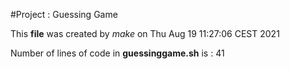 #Project : Guessing Game 


This **file** was created by *make* on Thu Aug 19 11:27:06 CEST 2021

Number of lines of code in **guessinggame.sh** is :  41

